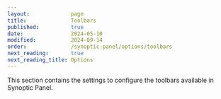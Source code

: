 ```yaml
---
layout:             page
title:              Toolbars
published:          true
date:               2024-05-10
modified:           2024-09-14
order:              /synoptic-panel/options/toolbars
next_reading:       true
next_reading_title: Options
---
```


This section contains the settings to configure the toolbars available in Synoptic Panel.